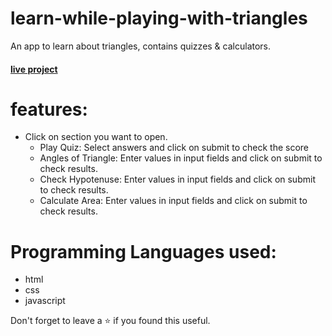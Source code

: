 # learn-while-playing-with-triangles

An app to learn about triangles, contains quizzes & calculators.
<br/>



#### [live project](https://learn-with-triangles.netlify.app/)

# features:
 - Click on section you want to open.
    - Play Quiz: Select answers and click on submit to check the score
    - Angles of Triangle: Enter values in input fields and click on submit to check results.
    - Check Hypotenuse: Enter values in input fields and click on submit to check results.
    - Calculate Area: Enter values in input fields and click on submit to check results.


# Programming Languages used:
 - html
 - css 
 - javascript 

Don't forget to leave a ⭐ if you found this useful.

